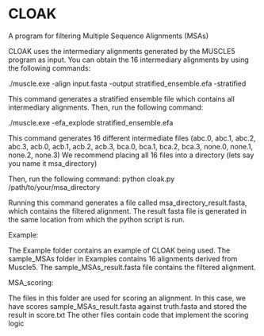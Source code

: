 # CLOAK
A program for filtering Multiple Sequence Alignments (MSAs) 

CLOAK uses the intermediary alignments generated by the MUSCLE5 program as input. You can obtain the 16 intermediary alignments by using the following commands: 

./muscle.exe -align input.fasta -output stratified_ensemble.efa -stratified

This command generates a stratified ensemble file which contains all intermediary alignments. Then, run the following command: 

./muscle.exe -efa_explode stratified_ensemble.efa

This command generates 16 different intermediate files (abc.0, abc.1, abc.2, abc.3, acb.0, acb.1, acb.2, acb.3, bca.0, bca.1, bca.2, bca.3, none.0, none.1, none.2, none.3)
We recommend placing all 16 files into a directory (lets say you name it msa_directory)

Then, run the following command: 
python cloak.py /path/to/your/msa_directory

Running this command generates a file called msa_directory_result.fasta, which contains the filtered alignment. 
The result fasta file is generated in the same location from which the python script is run. 

Example: 

The Example folder contains an example of CLOAK being used. The sample_MSAs folder in Examples contains 16 alignments derived from Muscle5. The sample_MSAs_result.fasta file contains the filtered alignment.

MSA_scoring: 

The files in this folder are used for scoring an alignment. In this case, we have scores sample_MSAs_result.fasta against truth.fasta and stored the result in score.txt
The other files contain code that implement the scoring logic
